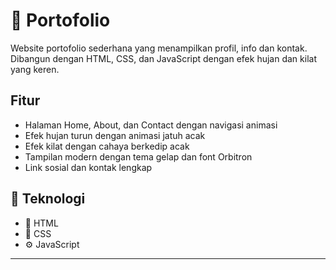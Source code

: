 # 👤 Portofolio

Website portofolio sederhana yang menampilkan profil, info dan kontak.  
Dibangun dengan HTML, CSS, dan JavaScript dengan efek hujan dan kilat yang keren.

## Fitur

- Halaman Home, About, dan Contact dengan navigasi animasi  
- Efek hujan turun dengan animasi jatuh acak  
- Efek kilat dengan cahaya berkedip acak  
- Tampilan modern dengan tema gelap dan font Orbitron  
- Link sosial dan kontak lengkap

## 🧰 Teknologi
- 🧾 HTML  
- 🎨 CSS  
- ⚙️ JavaScript

---
